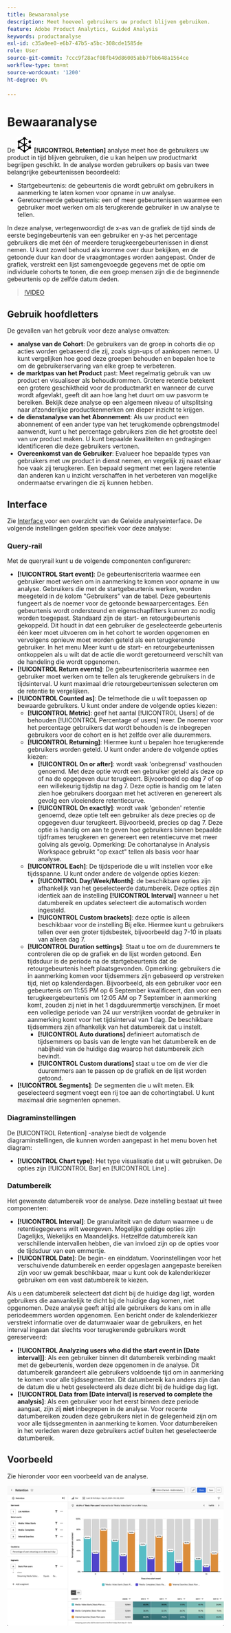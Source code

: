 ```yaml
---
title: Bewaaranalyse
description: Meet hoeveel gebruikers uw product blijven gebruiken.
feature: Adobe Product Analytics, Guided Analysis
keywords: productanalyse
exl-id: c35a0ee0-e6b7-47b5-a5bc-308cde1585de
role: User
source-git-commit: 7ccc9f28acf08fb49d86005abb7fbb648a1564ce
workflow-type: tm+mt
source-wordcount: '1200'
ht-degree: 0%

---
```


# Bewaaranalyse

De ![ Behoud ](/help/assets/icons/Retention.svg) **[!UICONTROL Retention]** analyse meet hoe de gebruikers uw product in tijd blijven gebruiken, die u kan helpen uw productmarkt begrijpen geschikt. In de analyse worden gebruikers op basis van twee belangrijke gebeurtenissen beoordeeld:

* Startgebeurtenis: de gebeurtenis die wordt gebruikt om gebruikers in aanmerking te laten komen voor opname in uw analyse.
* Geretourneerde gebeurtenis: een of meer gebeurtenissen waarmee een gebruiker moet werken om als terugkerende gebruiker in uw analyse te tellen.

In deze analyse, vertegenwoordigt de x-as van de grafiek de tijd sinds de eerste begingebeurtenis van een gebruiker en y-as het percentage gebruikers die met één of meerdere terugkeergebeurtenissen in dienst nemen. U kunt zowel behoud als kromme over duur bekijken, en de getoonde duur kan door de vraagmontages worden aangepast. Onder de grafiek, verstrekt een lijst samengevoegde gegevens met de optie om individuele cohorts te tonen, die een groep mensen zijn die de beginnende gebeurtenis op de zelfde datum deden.

>[!VIDEO](https://video.tv.adobe.com/v/3430503/?learn=on)


## Gebruik hoofdletters

De gevallen van het gebruik voor deze analyse omvatten:

* **analyse van de Cohort**: De gebruikers van de groep in cohorts die op acties worden gebaseerd die zij, zoals sign-ups of aankopen nemen. U kunt vergelijken hoe goed deze groepen behouden en bepalen hoe te om de gebruikerservaring van elke groep te verbeteren.
* **de marktpas van het Product** past: Meet regelmatig gebruik van uw product en visualiseer als behoudkrommen. Grotere retentie betekent een grotere geschiktheid voor de productmarkt en wanneer de curve wordt afgevlakt, geeft dit aan hoe lang het duurt om uw pasvorm te bereiken. Bekijk deze analyse op een algemeen niveau of uitsplitsing naar afzonderlijke productkenmerken om dieper inzicht te krijgen.
* **de dienstanalyse van het Abonnement**: Als uw product een abonnement of een ander type van het terugkomende opbrengstmodel aanwendt, kunt u het percentage gebruikers zien die het grootste deel van uw product maken. U kunt bepaalde kwaliteiten en gedragingen identificeren die deze gebruikers vertonen.
* **Overeenkomst van de Gebruiker**: Evalueer hoe bepaalde types van gebruikers met uw product in dienst nemen, en vergelijk zij naast elkaar hoe vaak zij terugkeren. Een bepaald segment met een lagere retentie dan anderen kan u inzicht verschaffen in het verbeteren van mogelijke ondermaatse ervaringen die zij kunnen hebben.

## Interface

Zie [ Interface ](../overview.md#interface) voor een overzicht van de Geleide analyseinterface. De volgende instellingen gelden specifiek voor deze analyse:

### Query-rail

Met de queryrail kunt u de volgende componenten configureren:

* **[!UICONTROL Start event]**: De gebeurteniscriteria waarmee een gebruiker moet werken om in aanmerking te komen voor opname in uw analyse. Gebruikers die met de startgebeurtenis werken, worden meegeteld in de kolom &quot;Gebruikers&quot; van de tabel. Deze gebeurtenis fungeert als de noemer voor de getoonde bewaarpercentages. Eén gebeurtenis wordt ondersteund en eigenschapfilters kunnen zo nodig worden toegepast. Standaard zijn de start- en retourgebeurtenis gekoppeld. Dit houdt in dat een gebruiker de geselecteerde gebeurtenis één keer moet uitvoeren om in het cohort te worden opgenomen en vervolgens opnieuw moet worden geteld als een terugkerende gebruiker. In het menu Meer kunt u de start- en retourgebeurtenissen ontkoppelen als u wilt dat de actie die wordt geretourneerd verschilt van de handeling die wordt opgenomen.
* **[!UICONTROL Return events]**: De gebeurteniscriteria waarmee een gebruiker moet werken om te tellen als terugkerende gebruikers in de tijdsinterval. U kunt maximaal drie retourgebeurtenissen selecteren om de retentie te vergelijken.
* **[!UICONTROL Counted as]**: De telmethode die u wilt toepassen op bewaarde gebruikers. U kunt onder andere de volgende opties kiezen:
   * **[!UICONTROL Metric]**: geef het aantal [!UICONTROL Users] of de behouden [!UICONTROL Percentage of users] weer. De noemer voor het percentage gebruikers dat wordt behouden is de inbegrepen gebruikers voor de cohort en is het zelfde over alle duuremmers.
   * **[!UICONTROL Returning]**: Hiermee kunt u bepalen hoe terugkerende gebruikers worden geteld. U kunt onder andere de volgende opties kiezen:
      * **[!UICONTROL On or after]**: wordt vaak &#39;onbegrensd&#39; vasthouden genoemd. Met deze optie wordt een gebruiker geteld als deze op of na de opgegeven duur terugkeert. Bijvoorbeeld op dag 7 of op een willekeurig tijdstip na dag 7. Deze optie is handig om te laten zien hoe gebruikers doorgaan met het activeren en genereert als gevolg een vloeiendere retentiecurve.
      * **[!UICONTROL On exactly]**: wordt vaak &#39;gebonden&#39; retentie genoemd, deze optie telt een gebruiker als deze precies op de opgegeven duur terugkeert. Bijvoorbeeld, precies op dag 7. Deze optie is handig om aan te geven hoe gebruikers binnen bepaalde tijdframes terugkeren en genereert een retentiecurve met meer golving als gevolg. Opmerking: De cohortanalyse in Analysis Workspace gebruikt &quot;op exact&quot; tellen als basis voor haar analyse.
   * **[!UICONTROL Each]**: De tijdsperiode die u wilt instellen voor elke tijdsspanne. U kunt onder andere de volgende opties kiezen:
      * **[!UICONTROL Day/Week/Month]**: de beschikbare opties zijn afhankelijk van het geselecteerde datumbereik. Deze opties zijn identiek aan de instelling **[!UICONTROL Interval]** wanneer u het datumbereik en updates selecteert die automatisch worden ingesteld.
      * **[!UICONTROL Custom brackets]**: deze optie is alleen beschikbaar voor de instelling Bij elke. Hiermee kunt u gebruikers tellen over een groter tijdsbestek, bijvoorbeeld dag 7-10 in plaats van alleen dag 7.
   * **[!UICONTROL Duration settings]**: Staat u toe om de duuremmers te controleren die op de grafiek en de lijst worden getoond. Een tijdsduur is de periode na de startgebeurtenis dat de retourgebeurtenis heeft plaatsgevonden. Opmerking: gebruikers die in aanmerking komen voor tijdsemmers zijn gebaseerd op verstreken tijd, niet op kalenderdagen. Bijvoorbeeld, als een gebruiker voor een gebeurtenis om 11:55 PM op 6 September kwalificeert, dan voor een terugkeergebeurtenis om 12:05 AM op 7 September in aanmerking komt, zouden zij niet in het 1 dagduuremmertje verschijnen. Er moet een volledige periode van 24 uur verstrijken voordat de gebruiker in aanmerking komt voor het tijdsinterval van 1 dag. De beschikbare tijdsemmers zijn afhankelijk van het datumbereik dat u instelt.
      * **[!UICONTROL Auto durations]** definieert automatisch de tijdsemmers op basis van de lengte van het datumbereik en de nabijheid van de huidige dag waarop het datumbereik zich bevindt.
      * **[!UICONTROL Custom durations]** staat u toe om de vier die duuremmers aan te passen op de grafiek en de lijst worden getoond.
* **[!UICONTROL Segments]**: De segmenten die u wilt meten. Elk geselecteerd segment voegt een rij toe aan de cohortingtabel. U kunt maximaal drie segmenten opnemen.

### Diagraminstellingen

De [!UICONTROL Retention] -analyse biedt de volgende diagraminstellingen, die kunnen worden aangepast in het menu boven het diagram:

* **[!UICONTROL Chart type]**: Het type visualisatie dat u wilt gebruiken. De opties zijn [!UICONTROL Bar] en [!UICONTROL Line] .

### Datumbereik

Het gewenste datumbereik voor de analyse. Deze instelling bestaat uit twee componenten:

* **[!UICONTROL Interval]**: De granulariteit van de datum waarmee u de retentiegegevens wilt weergeven. Mogelijke geldige opties zijn Dagelijks, Wekelijks en Maandelijks. Hetzelfde datumbereik kan verschillende intervallen hebben, die van invloed zijn op de opties voor de tijdsduur van een emmertje.
* **[!UICONTROL Date]**: De begin- en einddatum. Voorinstellingen voor het verschuivende datumbereik en eerder opgeslagen aangepaste bereiken zijn voor uw gemak beschikbaar, maar u kunt ook de kalenderkiezer gebruiken om een vast datumbereik te kiezen.

Als u een datumbereik selecteert dat dicht bij de huidige dag ligt, worden gebruikers die aanvankelijk te dicht bij de huidige dag komen, niet opgenomen. Deze analyse geeft altijd alle gebruikers de kans om in alle periodeemmers worden opgenomen. Een bericht onder de kalenderkiezer verstrekt informatie over de datumwaaier waar de gebruikers, en het interval ingaan dat slechts voor terugkerende gebruikers wordt gereserveerd:

* **[!UICONTROL Analyzing users who did the start event in [Date interval]]**: Als een gebruiker binnen dit datumbereik verbinding maakt met de gebeurtenis, worden deze opgenomen in de analyse. Dit datumbereik garandeert alle gebruikers voldoende tijd om in aanmerking te komen voor alle tijdssegmenten. Dit datumbereik kan anders zijn dan de datum die u hebt geselecteerd als deze dicht bij de huidige dag ligt.
* **[!UICONTROL Data from [Date interval] is reserved to complete the analysis]**: Als een gebruiker voor het eerst binnen deze periode aangaat, zijn zij **niet** inbegrepen in de analyse. Voor recente datumbereiken zouden deze gebruikers niet in de gelegenheid zijn om voor alle tijdssegmenten in aanmerking te komen. Voor datumbereiken in het verleden waren deze gebruikers actief buiten het geselecteerde datumbereik.

## Voorbeeld

Zie hieronder voor een voorbeeld van de analyse.

![ Behoud ](../assets/retention.png)
